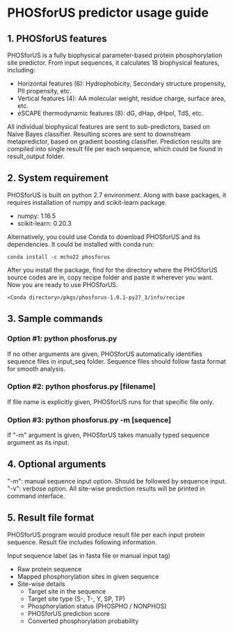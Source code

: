 # PHOSforUS predictor usage guide

## 1. PHOSforUS features

PHOSforUS is a fully biophysical parameter-based protein phosphorylation site predictor.
From input sequences, it calculates 18 biophysical features, including:

- Horizontal features (6): Hydrophobicity, Secondary structure propensity, PII propensity, etc.
- Vertical features (4): AA molecular weight, residue charge, surface area, etc.
- eSCAPE thermodynamic features (8): dG, dHap, dHpol, TdS, etc.
   
All individual biophysical features are sent to sub-predictors, based on Naive Bayes classifier.
Resulting scores are sent to downstream metapredictor, based on gradient boosting classifier.
Prediction results are compiled into single result file per each sequence, which could be found in result_output folder.

## 2. System requirement

PHOSforUS is built on python 2.7 environment.
Along with base packages, it requires installation of numpy and scikit-learn package.

- numpy: 1.16.5
- scikit-learn: 0.20.3

Alternatively, you could use Conda to download PHOSforUS and its dependencies. It could be installed with conda run:

    conda install -c mcho22 phosforus 

After you install the package, find for the directory where the PHOSforUS source codes are in, copy recipe folder and paste it wherever you want. Now you are ready to use PHOSforUS.

    <Conda directory>/pkgs/phosforus-1.0.1-py27_3/info/recipe

## 3. Sample commands

### Option #1: python phosforus.py

If no other arguments are given, PHOSforUS automatically identifies sequence files in input_seq folder.
Sequence files should follow fasta format for smooth analysis.

### Option #2: python phosforus.py [filename]

If file name is explicitly given, PHOSforUS runs for that specific file only.

### Option #3: python phosforus.py -m [sequence]

If "-m" argument is given, PHOSforUS takes manually typed sequence argument as its input.

## 4. Optional arguments

"-m": manual sequence input option. Should be followed by sequence input.
"-v": verbose option. All site-wise prediction results will be printed in command interface.

## 5. Result file format

PHOSforUS program would produce result file per each input protein sequence.
Result file includes following information.

Input sequence label (as in fasta file or manual input tag)

- Raw protein sequence
- Mapped phosphorylation sites in given sequence
- Site-wise details
   - Target site in the sequence
   - Target site type (S-, T-, Y, SP, TP)
   - Phosphorylation status (PHOSPHO / NONPHOS)
   - PHOSforUS prediction score
   - Converted phosphorylation probability
